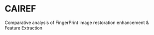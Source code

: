 # CAIREF
Comparative analysis of FingerPrint image restoration enhancement &amp; Feature Extraction 
